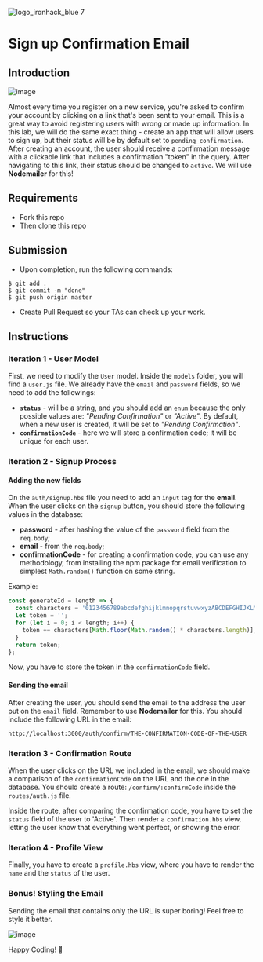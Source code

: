 ![logo_ironhack_blue 7](https://user-images.githubusercontent.com/23629340/40541063-a07a0a8a-601a-11e8-91b5-2f13e4e6b441.png)

# Sign up Confirmation Email

## Introduction

![image](https://user-images.githubusercontent.com/23629340/37091320-032a2cb0-2208-11e8-8b73-27060f1960c3.png)

Almost every time you register on a new service, you're asked to confirm your account by clicking on a link that's been sent to your email. This is a great way to avoid registering users with wrong or made up information. In this lab, we will do the same exact thing - create an app that will allow users to sign up, but their status will be by default set to `pending_confirmation`. After creating an account, the user should receive a confirmation message with a clickable link that includes a confirmation "token" in the query. After navigating to this link, their status should be changed to `active`. We will use **Nodemailer** for this!

## Requirements

- Fork this repo
- Then clone this repo

## Submission

- Upon completion, run the following commands:

```
$ git add .
$ git commit -m "done"
$ git push origin master
```

- Create Pull Request so your TAs can check up your work.

## Instructions

### Iteration 1 - User Model

First, we need to modify the `User` model. Inside the `models` folder, you will find a `user.js` file. We already have the `email` and `password` fields, so we need to add the followings:

- **`status`** - will be a string, and you should add an `enum` because the only possible values are: _"Pending Confirmation"_ or _"Active"_. By default, when a new user is created, it will be set to _"Pending Confirmation"_.
- **`confirmationCode`** - here we will store a confirmation code; it will be unique for each user.

### Iteration 2 - Signup Process

#### Adding the new fields

On the `auth/signup.hbs` file you need to add an `input` tag for the **email**. When the user clicks on the `signup` button, you should store the following values in the database:

- **password** - after hashing the value of the `password` field from the `req.body`;
- **email** - from the `req.body`;
- **confirmationCode** - for creating a confirmation code, you can use any methodology, from installing the npm package for email verification to simplest `Math.random()` function on some string.

Example:

```js
const generateId = length => {
  const characters = '0123456789abcdefghijklmnopqrstuvwxyzABCDEFGHIJKLMNOPQRSTUVWXYZ';
  let token = '';
  for (let i = 0; i < length; i++) {
    token += characters[Math.floor(Math.random() * characters.length)];
  }
  return token;
};
```

Now, you have to store the token in the `confirmationCode` field.

#### Sending the email

After creating the user, you should send the email to the address the user put on the `email` field. Remember to use **Nodemailer** for this. You should include the following URL in the email:

`http://localhost:3000/auth/confirm/THE-CONFIRMATION-CODE-OF-THE-USER`

### Iteration 3 - Confirmation Route

When the user clicks on the URL we included in the email, we should make a comparison of the `confirmationCode` on the URL and the one in the database. You should create a route: `/confirm/:confirmCode` inside the `routes/auth.js` file.

Inside the route, after comparing the confirmation code, you have to set the `status` field of the user to 'Active'. Then render a `confirmation.hbs` view, letting the user know that everything went perfect, or showing the error.

### Iteration 4 - Profile View

Finally, you have to create a `profile.hbs` view, where you have to render the `name` and the `status` of the user.

### Bonus! Styling the Email

Sending the email that contains only the URL is super boring! Feel free to style it better.

![image](https://user-images.githubusercontent.com/23629340/37099024-ab0d7c9a-221f-11e8-9458-49f813437e2c.png)

Happy Coding! 💙

